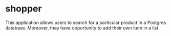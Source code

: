 # shopper
This application allows users to search for a particular product in a Postgres database. Moreover, they have opportunity to add their own item in a list.
